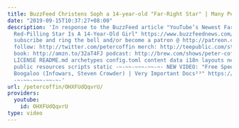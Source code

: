 ```yaml
---
title: BuzzFeed Christens Soph a 14-year-old "Far-Right Star" | Many Peters⁵⁵
date: "2019-09-15T10:37:27+08:00"
description: 'In response to the BuzzFeed article "YouTube’s Newest Far-Right, Foul-Mouthed,
  Red-Pilling Star Is A 14-Year-Old Girl" https://www.buzzfeednews.com/article/josephbernstein/youtubes-newest-far-right-foul-mouthed-red-pilling-star-is
  subscribe and ring the bell and/or become a patron @ http://patreon.com/petercoffin
  follow: http://twitter.com/petercoffin merch: http://teepublic.com/stores/peter-coffin?ref_id=6134
  book: http://amzn.to/32aT4FJ podcast: http://brew.com/shows/peter-coffin CONTRIBUTING.md
  LICENSE README.md archetypes config.toml content data i18n layouts netlify.toml
  public resources scripts static -~-~~-~~~-~~-~- NEW VIDEO: "Free Speech 2: Censorship
  Boogaloo (Infowars, Steven Crowder) | Very Important Docs²³" https://www.youtube.com/watch?v=SlFdykutQ0g&list=PL9oHQnEByWyXObkJN9YYQS9hxBjpN8RLG
  -~-~~-~~~-~~-~-'
url: /petercoffin/OHXFUdQqvrU/
providers:
  youtube:
    id: OHXFUdQqvrU
type: video
---
```

